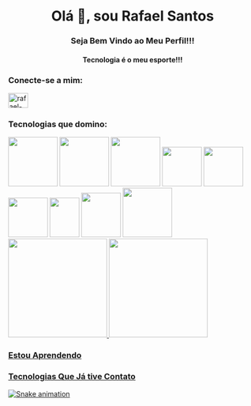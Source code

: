 <h1 align = "center"> Olá 👋, sou Rafael Santos </h1>
<h3 align = "center"> Seja Bem Vindo ao Meu Perfil!!! </h3>
<h4 align = "center"> Tecnologia é o meu esporte!!! </h3>


<h3 align = "left "> Conecte-se a mim: </h3>
<p align =" left ">
<a href="https://linkedin.com/in/rafael-santos-de-almeida-8a65381b3/" target="blank"> <img align = "center" src = "https://raw.githubusercontent.com/rahuldkjain/github-profile-readme-generator/master/src/images/icons/Social/linked-in-alt.svg" alt = "rafael-santos-de-almeida-8a65381b3 /" height = "30" width = "40" /> </a>
</p>

<h3>Tecnologias que domino: </h3>
<div>
<img src="https://cdn.jsdelivr.net/gh/devicons/devicon/icons/java/java-original-wordmark.svg" width="100" height="100" />
<img src="https://cdn.jsdelivr.net/gh/devicons/devicon/icons/spring/spring-original-wordmark.svg" width="100" height="100" />
<img src="https://cdn.jsdelivr.net/gh/devicons/devicon/icons/php/php-original.svg"  width="100" height="100"/>
<img src="https://cdn.jsdelivr.net/gh/devicons/devicon/icons/bootstrap/bootstrap-plain-wordmark.svg" width="80" height="80"/>
<img src="https://cdn.jsdelivr.net/gh/devicons/devicon/icons/css3/css3-original-wordmark.svg" width="80" height="80" />
<img src="https://cdn.jsdelivr.net/gh/devicons/devicon/icons/html5/html5-original-wordmark.svg" width="80" height="80" />
<img src="https://cdn.jsdelivr.net/gh/devicons/devicon/icons/javascript/javascript-original.svg" width="60" height="80" />
<img src="https://cdn.jsdelivr.net/gh/devicons/devicon/icons/react/react-original-wordmark.svg" width="80" height="90"/>
<img src="https://cdn.jsdelivr.net/gh/devicons/devicon/icons/git/git-plain-wordmark.svg" width="100" height="100"/>
</div>

<div>
<a href="https://github.com/Rafael702">
<img height="200rem" src="https://github-readme-stats.vercel.app/api/top-langs/?username=Rafael702&layout=compact&langs_count=7&theme=dracula"/>
<img height="200rem" src="https://github-readme-stats.vercel.app/api?username=Rafael702&show_icons=true&theme=dracula&include_all_commits=true&count_private=true"/>
</div>

<h3>Estou Aprendendo</h3>


<h3>Tecnologias Que Já tive Contato</h3>
  
![Snake animation](https://github.com/Rafael702/Rafael702/blob/output/github-contribution-grid-snake.svg)









